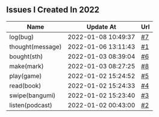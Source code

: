 ## Issues I Created In 2022

| Name | Update At | Url |
| ---- | ---- | ---- |
| log(bug) | 2022-01-08 10:49:37 | [#7](https://github.com/bGZoCg/2022/issues/7) |
| thought(message) | 2022-01-06 13:11:43 | [#1](https://github.com/bGZoCg/2022/issues/1) |
| bought(sth) | 2022-01-03 08:39:04 | [#6](https://github.com/bGZoCg/2022/issues/6) |
| make(mark) | 2022-01-03 08:27:25 | [#8](https://github.com/bGZoCg/2022/issues/8) |
| play(game) | 2022-01-02 15:24:52 | [#5](https://github.com/bGZoCg/2022/issues/5) |
| read(book) | 2022-01-02 15:24:33 | [#4](https://github.com/bGZoCg/2022/issues/4) |
| swipe(bangumi) | 2022-01-02 15:23:40 | [#3](https://github.com/bGZoCg/2022/issues/3) |
| listen(podcast) | 2022-01-02 00:43:00 | [#2](https://github.com/bGZoCg/2022/issues/2) |
